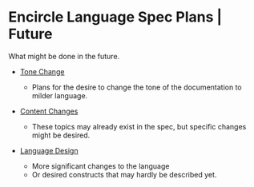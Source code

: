 Encircle Language Spec Plans | Future
=====================================

What might be done in the future.

- [Tone Change](tone-change)

    - Plans for the desire to change the tone of the documentation to milder language.

- [Content Changes](content-changes)

    - These topics may already exist in the spec, but specific changes might be desired.

- [Language Design](language-design)

    - More significant changes to the language
    - Or desired constructs that may hardly be described yet.